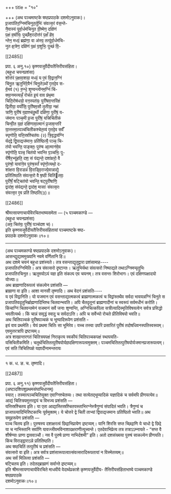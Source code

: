 +++
title = "१०"

+++
(अथ पञ्चमाष्टके षष्ठप्रपाठके दशमोऽनुवाकः)।  
प्र॒जाप॑तिर॒ग्निम॑चिनुत॒र्तुभिः॑ संवत्स॒रं व॑स॒न्ते-  
नै॒वास्य॑ पूर्वा॒र्धम॑चिनुत ग्री॒ष्मेण॒ दक्षि॑णं  
प॒क्षं व॒र्षाभिः॒ पुच्छँ॑श॒रदोत्त॑रं प॒क्षँ हे॑म॒  
न्तेन॒ मध्यं॒ ब्रह्म॑णा॒ वा अ॑स्य॒ तत्पू॑र्वा॒र्धम॑चि-  
नुत क्ष॒त्रेण॒ दक्षि॑णं प॒क्षं प॒शुभिः॒ पुच्छं॑ वि॒-

[[2485]]

प्रपा. ६ अनु.१०) कृष्णयजुर्वेदीयतैत्तिरीयसंहिता।  
(बहुधा चयनप्रशंसा)  
शोत्त॑रं प॒क्षमा॒शया॒ मध्यं॒ य ए॒वं वि॒द्वान॒ग्निं  
चि॑नु॒त ऋ॒तुभि॑रे॒वैनं॑ चिनु॒तेऽथो॑ ए॒तदे॒व स-  
र्व॒मव॑ (१) रु॒न्धे॒ शृ॒ण्वन्त्ये॑नम॒ग्निं चि॑-  
क्या॒नमत्त्यन्नँ॒ रोच॑त इ॒यं वाव प्र॑थ॒मा  
चिति॒रोष॑धयो॒ वन॒स्पत॑यः॒ पुरी॑षम॒न्तरि॑क्षं  
द्वितीया॒ वयाँ॑सि॒ पुरी॑षम॒सौ तृ॒तीया॒ नक्ष॑  
त्राणि॒ पुरी॑षं य॒ज्ञश्च॑तु॒र्थी दक्षि॑णा॒ पुरी॑षं॒ य-  
ज॑मानः पञ्च॒मी प्र॒जा पुरी॑षं॒ यत्त्रिचि॑तीकं  
चिन्वी॒त य॒ज्ञं दक्षि॑णामा॒त्मानं॑ प्र॒जाम॒न्तरि॑  
या॒त्तस्मा॒त्पञ्च॑चितीकश्चेत॒व्य॑ ए॒तदे॒व सर्वँ॑  
स्पृणोति॒ यत्ति॒स्रश्चित॑यः (२) त्रि॒वृद्ध्य॑ग्नि  
र्यद्द्वे द्वि॒पाद्यज॑मानः॒ प्रति॑ष्ठित्यै॒ पञ्च॒ चि-  
त॑यो भवन्ति॒ पाङ्क्तः॒ पुरु॑ष आ॒त्मान॑मे॒व  
स्पृ॑णोति॒ पञ्च॒ चित॑यो भवन्ति प॒ञ्चभिः॒ पु-  
री॑षैर॒भ्यू॑हति॒ दश॒ सं प॑द्यन्ते॒ दशा॑क्षरो॒ वै  
पुरु॑षो॒ यावा॑ने॒व पुरु॑ष॒स्तँ स्पृ॑णो॒त्यथो॒ द-  
शा॑क्षरा वि॒राडन्नं॑ वि॒राड्वि॒राज्ये॒वान्नाद्ये॒  
प्रति॑तिष्ठति संवत्स॒रो वै ष॒ष्ठी चिति॑तवः॒  
पुरी॑षँ॒ षट्चित॑यो भवन्ति॒ षट्पुरी॑षाणि॒  
द्वाद॑श॒ संप॑द्यन्ते॒ द्वाद॑श॒ मासाः॑ संवत्स॒रः  
संवत्स॒र ए॒व प्रति॑ तिष्ठति(३)॥

[[2486]]

श्रीमत्सायणाचार्यविरचितभाष्यसमेता — (५ पञ्चमकाण्डे —  
(बहुधा चयनप्रशंसा)  
(अव॒ चित॑यः॒ पुरी॑षं॒ पञ्च॑दश च)।  
इति कृष्णयजुर्वेदीयतैत्तिरीयसंहितायां पञ्चमाष्टके षष्ठ-  
प्रपाठके दशमोऽनुवाकः॥१०॥
___________
(अथ पञ्चमकाण्डे षष्ठप्रपाठके दशमोऽनुवाकः)।  
आसन्द्युद्याममुख्यानि नवमे वर्णितानि हि॥  
अथ दशमे चयनं बहुधा प्रशंस्यते। तत्र वसन्ताद्यृतुद्वारा प्रशंसामाह----  
प्रजापतिरग्निमिति। अत्र संवत्सरो दृष्टान्तः। ऋतुभिर्यथा संवत्सरो निष्पाद्यते तथाऽग्निमप्यृतुभिः प्रजापतिरचिनुत। ऋतुमयोऽयं यज्ञ इति संकल्प एव चयनम्। तत्र वसन्तः शिरोभागः। एवं दक्षिणपक्षादयो योज्याः॥  
अथ ब्राह्मणादिरूपत्वं संकल्पेन प्रशंसति —  
ब्राह्मणा वा इति। आशा मानसी तृष्णादिः। अथ वेदनं प्रशंसति----  
य एवं विद्वानिति। यो यजमान एवं वसन्ताद्यात्मकत्वं ब्राह्मणात्मकत्वं च विद्वांस्तथैव सर्वदा भावयन्नग्निं चिनुते स प्रजापतिवदृतुभिर्ब्राह्मणादिभिश्च चितवान्भवति। अपि चैतदृतूनां ब्राह्मणादीनां च स्वरूपं सर्वमधीनं करोति। किंचाग्निं चितवन्तमेनं यजमानं सर्वे जनाः शृण्वन्ति, अग्निचित्कपिला सत्रीत्यादिस्मृतिविषयत्वेन सर्वत्र प्रसिद्धो भवतीत्यर्थः। किं चान्नं समृद्धं स्वादु च सर्वदाऽत्ति। अपि च सर्वेभ्यो रोचते प्रीतिविषयो भवति॥  
अथ चितिपञ्चकं पुरीषपञ्चकं च भूम्यादिरूपेण प्रशंसति -  
इयं वाव प्रथमेति। येयं प्रथमा चितिः सा भूमिरेव। यच्च तस्या उपरि प्रसारितं पुरीषं तदोषधिवनस्पतिस्वरूपम्। एवमुत्तरत्रापि द्रष्टव्यम्॥  
अत्र शाखान्तरगतं चितित्रयपक्षं निराकृत्य स्वकीयं चितिपञ्चकपक्षं स्थापयति-  
यत्त्रिचितीकमिति। चतुर्थचितितत्पुरीषयोर्यज्ञदक्षिणारूपत्वमुक्तम्। पञ्चमचितितत्पुरीषयोर्यजमानप्रजारूपत्वम्। एवं सति त्रिचितिपक्षे यज्ञादीनामन्तरायः
_______________________________________  
१ क. ध. ङ. च. तृष्णादि।

[[2487]]

प्रपा. ६ अनु.११) कृष्णयजुर्वेदीयतैत्तिरीयसंहिता।  
(अष्टादशिपशुप्रथमसंघाभिधानम्)  
स्यात्। तस्मात्पञ्चचितियुक्त एवाग्निश्चेतव्यः। तथा सत्येतद्भूम्यादिकं यज्ञादिकं च सर्वमपि प्रीणयत्येव॥  
आद्यं चितित्रयमुत्तरद्वयं च विभज्य प्रशंसति —  
यत्तिस्रश्चितय इति। या एता आद्यास्तिस्रश्चितयस्ताभिरग्नेस्त्रैगुण्यं संपादितं भवति। त्रैगुण्यं च प्राजापत्यादिभिरिष्टकाभिः पूर्वमुक्तम्। ये चोत्तरे द्वे चिती ताभ्यां द्विपाद्यजमानः प्रतिष्ठितो भवति॥ अथ समूहरूपेण प्रशंसति —  
पञ्च चितय इति। पुरुषस्य दशाक्षरत्वं छिद्राभिप्रायेण द्रष्टव्यम्। यानि शिरसि सप्त च्छिद्राणि ये चाधो द्वे छिद्रे या च नाभिस्तानि सर्वाणि यावज्जीवमविनाशादक्षराणीत्युच्यन्ते। एतदेवाभिप्रेत्य तत्र तत्राऽऽम्नायते - “सप्त वै शीर्षण्याः प्राणा द्वाववाञ्चौ। नव वै पुरुषे प्राणा नाभिर्दशमी” इति। अतो दशसंख्यया पुरुषं साकल्येन प्रीणयति। किंच विराड्द्वाराऽन्ने प्रतितिष्ठति।  
अथ षष्ठचितिं तत्पुरीषं च प्रशंसति —  
संवत्सरो वा इति। अत्र सर्वत्र प्रशंसारूपात्वात्संवत्सरादिरूपतायां न विस्मेतव्यम्॥  
अथ सर्वं मिलित्वा प्रशंसति —  
षट्चितय इति। तदेतद्ब्राह्मणं सर्वान्ते द्रष्टव्यम्॥  
इति श्रीमत्सायणाचार्यविरचिते माधवीये वेदार्थप्रकाशे कृष्णयजुर्वेदीय- तैत्तिरीयसंहिताभाष्ये पञ्चमकाण्डे षष्ठप्रपाठके  
दशमोऽनुवाकः॥१०॥
___________
